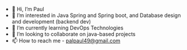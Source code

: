 - 👋 Hi, I’m Paul
- 👀 I’m interested in Java Spring and Spring boot, and Database design and development (backend dev)
- 🌱 I’m currently learning DevOps Technologies
- 💞️ I’m looking to collaborate on java-based projects
- 📫 How to reach me - palpaul49@gmail.com

<!---
palpaulcode/palpaulcode is a ✨ special ✨ repository because its `README.md` (this file) appears on your GitHub profile.
You can click the Preview link to take a look at your changes.
--->
